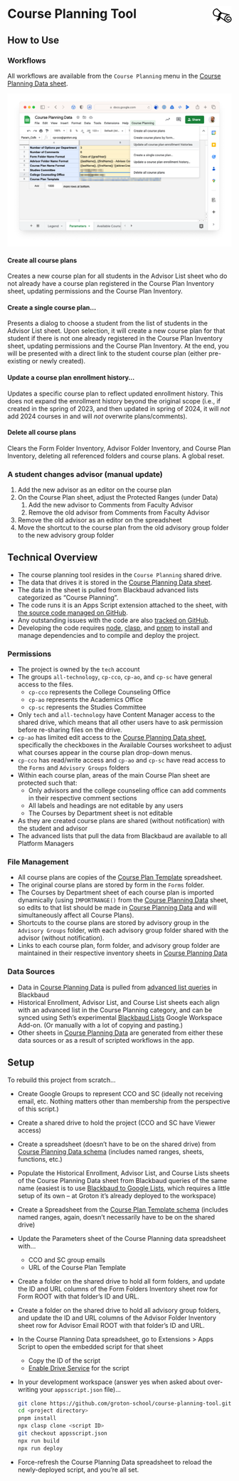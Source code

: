 # [<img src="/logo.png" style="float: right; height: 1.5em;"/>](https://thenounproject.com/icon/diploma-1167133/) Course Planning Tool

## How to Use

### Workflows

All workflows are available from the `Course Planning` menu in the [Course Planning Data sheet](./schema/sheets/Course%20Planning%20Data.xlsx).

![Screenshot](./images/screenshot.png)

#### Create all course plans

Creates a new course plan for all students in the Advisor List sheet who do not already have a course plan registered in the Course Plan Inventory sheet, updating permissions and the Course Plan Inventory.

#### Create a single course plan…

Presents a dialog to choose a student from the list of students in the Advisor List sheet. Upon selection, it will create a new course plan for that student if there is not one already registered in the Course Plan Inventory sheet, updating permissions and the Course Plan Inventory. At the end, you will be presented with a direct link to the student course plan (either pre-existing or newly created).

#### Update a course plan enrollment history…

Updates a specific course plan to reflect updated enrollment history. This does not expand the enrollment history beyond the original scope (i.e., if created in the spring of 2023, and then updated in spring of 2024, it will _not_ add 2024 courses in and will _not_ overwrite plans/comments).

#### Delete all course plans

Clears the Form Folder Inventory, Advisor Folder Inventory, and Course Plan Inventory, deleting all referenced folders and course plans. A global reset.

### A student changes advisor (manual update)

1. Add the new advisor as an editor on the course plan
2. On the Course Plan sheet, adjust the Protected Ranges (under Data)
   1. Add the new advisor to Comments from Faculty Advisor
   2. Remove the old advisor from Comments from Faculty Advisor
3. Remove the old advisor as an editor on the spreadsheet
4. Move the shortcut to the course plan from the old advisory group folder to the new advisory group folder

## Technical Overview

- The course planning tool resides in the `Course Planning` shared drive.
- The data that drives it is stored in the [Course Planning Data sheet](./schema/sheets/Course%20Planning%20Data.xlsx).
- The data in the sheet is pulled from Blackbaud advanced lists categorized as “Course Planning”.
- The code runs it is an Apps Script extension attached to the sheet, with [the source code managed on GitHub](https://github.com/groton-school/course-planning-tool).
- Any outstanding issues with the code are also [tracked on GitHub](https://github.com/groton-school/course-planning-tool/issues).
- Developing the code requires [node](https://nodejs.org/), [clasp](https://github.com/google/clasp#install), and [pnpm](https://pnpm.io/installation#using-npm) to install and manage dependencies and to compile and deploy the project.

### Permissions

- The project is owned by the `tech` account
- The groups `all-technology`, `cp-cco`, `cp-ao`, and `cp-sc` have general access to the files.
  - `cp-cco` represents the College Counseling Office
  - `cp-ao` represents the Academics Office
  - `cp-sc` represents the Studies Committee
- Only `tech` and `all-technology` have Content Manager access to the shared drive, which means that all other users have to ask permission before re-sharing files on the drive.
- `cp-ao` has limited edit access to the [Course Planning Data sheet](./schema/sheets/Course%20Planning%20Data.xlsx), specifically the checkboxes in the Available Courses worksheet to adjust what courses appear in the course plan drop-down menus.
- `cp-cco` has read/write access and `cp-ao` and `cp-sc` have read access to the `Forms` and `Advisory Groups` folders
- Within each course plan, areas of the main Course Plan sheet are protected such that:
  - Only advisors and the college counseling office can add comments in their respective comment sections
  - All labels and headings are not editable by any users
  - The Courses by Department sheet is not editable
- As they are created course plans are shared (without notification) with the student and advisor
- The advanced lists that pull the data from Blackbaud are available to all Platform Managers

### File Management

- All course plans are copies of the [Course Plan Template](./schema/sheets/Course%20Plan%20Template.xlsx) spreadsheet.
- The original course plans are stored by form in the `Forms` folder.
- The Courses by Department sheet of each course plan is imported dynamically (using `IMPORTRANGE()` from the [Course Planning Data](./schema/sheets/Course%20Planning%20Data.xlsx) sheet, so edits to that list should be made in [Course Planning Data](./schema/sheets/Course%20Planning%20Data.xlsx) and will simultaneously affect all Course Plans).
- Shortcuts to the course plans are stored by advisory group in the `Advisory Groups` folder, with each advisory group folder shared with the advisor (without notification).
- Links to each course plan, form folder, and advisory group folder are maintained in their respective inventory sheets in [Course Planning Data](./schema/sheets/Course%20Planning%20Data.xlsx)

### Data Sources

- Data in [Course Planning Data](./schema/sheets/Course%20Planning%20Data.xlsx) is pulled from [advanced list queries](./schema/queries) in Blackbaud
- Historical Enrollment, Advisor List, and Course List sheets each align with an advanced list in the Course Planning category, and can be synced using Seth’s experimental [Blackbaud Lists](https://github.com/groton-school/blackbaud-to-google-lists) Google Workspace Add-on. (Or manually with a lot of copying and pasting.)
- Other sheets in [Course Planning Data](./schema/sheets/Course%20Planning%20Data.xlsx) are generated from either these data sources or as a result of scripted workflows in the app.

## Setup

To rebuild this project from scratch…

- Create Google Groups to represent CCO and SC (ideally not receiving email, etc. Nothing matters other than membership from the perspective of this script.)
- Create a shared drive to hold the project (CCO and SC have Viewer access)
- Create a spreadsheet (doesn’t have to be on the shared drive) from [Course Planning Data schema](./schema/sheets/Course%20Planning%20Data.xlsx) (includes named ranges, sheets, functions, etc.)
- Populate the Historical Enrollment, Advisor List, and Course Lists sheets of the Course Planning Data sheet from Blackbaud queries of the same name (easiest is to use [Blackbaud to Google Lists](https://github.com/groton-school/blackbaud-to-google-lists), which requires a little setup of its own – at Groton it’s already deployed to the workspace)
- Create a Spreadsheet from the [Course Plan Template schema](./schema/sheets/Course%20Plan%20Template.xlsx) (includes named ranges, again, doesn’t necessarily have to be on the shared drive)
- Update the Parameters sheet of the Course Planning data spreadsheet with…
  - CCO and SC group emails
  - URL of the Course Plan Template
- Create a folder on the shared drive to hold all form folders, and update the ID and URL columns of the Form Folders Inventory sheet row for Form ROOT with that folder’s ID and URL.
- Create a folder on the shared drive to hold all advisory group folders, and update the ID and URL columns of the Advisor Folder Inventory sheet row for Advisor Email ROOT with that folder’s ID and URL.
- In the Course Planning Data spreadsheet, go to Extensions > Apps Script to open the embedded script for that sheet
  - Copy the ID of the script
  - [Enable Drive Service](https://developers.google.com/apps-script/guides/services/advanced#enable_advanced_services) for the script
- In your development workspace (answer yes when asked about over-writing your `appsscript.json` file)…

  ```bash
  git clone https://github.com/groton-school/course-planning-tool.git <project directory>
  cd <project directory>
  pnpm install
  npx clasp clone <script ID>
  git checkout appsscript.json
  npx run build
  npx run deploy
  ```

- Force-refresh the Course Planning Data spreadsheet to reload the newly-deployed script, and you’re all set.
